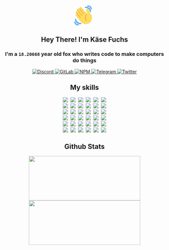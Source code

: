<div><p align=center><img src=./resources/images/wave.gif width=64px height=64px></p><h2 align=center>Hey There! I'm Käse Fuchs</h2><h3 align=center>I'm a <code>18.20668</code> year old fox who writes code to make computers do things</h3><p align=center><a href=https://discord.com/users/507526681125322772><img alt=Discord src="https://img.shields.io/badge/Discord-5865F2?logo=discord&logoColor=white&style=flat-square#a2eb96cf39fe30bcae27f2661bac1e2c"> </a><a href=https://gitlab.com/kasefuchs><img alt=GitLab src="https://img.shields.io/badge/GitLab-330F63?logo=gitlab&logoColor=white&style=flat-square#a2eb96cf39fe30bcae27f2661bac1e2c"> </a><a href=https://npmjs.com/~kasefuchs><img alt=NPM src="https://img.shields.io/badge/NPM-CB3837?logo=npm&logoColor=white&style=flat-square#a2eb96cf39fe30bcae27f2661bac1e2c"> </a><a href=https://t.me/kasefuchs><img alt=Telegram src="https://img.shields.io/badge/Telegram-2CA5E0?logo=telegram&logoColor=white&style=flat-square#a2eb96cf39fe30bcae27f2661bac1e2c"> </a><a href=https://twitter.com/kasefuchs><img alt=Twitter src="https://img.shields.io/badge/Twitter-1DA1F2?logo=twitter&logoColor=white&style=flat-square#a2eb96cf39fe30bcae27f2661bac1e2c"></a></p><h2 align=center>My skills</h2><p align=center><a href=https://aws.amazon.com/ ><picture><source srcset="https://skillicons.dev/icons?i=aws&theme=dark#a2eb96cf39fe30bcae27f2661bac1e2c" media="(prefers-color-scheme: dark)"><source srcset="https://skillicons.dev/icons?i=aws&theme=light#a2eb96cf39fe30bcae27f2661bac1e2c" media="(prefers-color-scheme: light), (prefers-color-scheme: no-preference)"><img src="https://skillicons.dev/icons?i=aws&theme=light#a2eb96cf39fe30bcae27f2661bac1e2c"></picture></a>&nbsp;&nbsp;<a href=https://en.wikipedia.org/wiki/Bash_(Unix_shell)><picture><source srcset="https://skillicons.dev/icons?i=bash&theme=dark#a2eb96cf39fe30bcae27f2661bac1e2c" media="(prefers-color-scheme: dark)"><source srcset="https://skillicons.dev/icons?i=bash&theme=light#a2eb96cf39fe30bcae27f2661bac1e2c" media="(prefers-color-scheme: light), (prefers-color-scheme: no-preference)"><img src="https://skillicons.dev/icons?i=bash&theme=light#a2eb96cf39fe30bcae27f2661bac1e2c"></picture></a>&nbsp;&nbsp;<a href=https://discord.com/developers/docs><picture><source srcset="https://skillicons.dev/icons?i=bots&theme=dark#a2eb96cf39fe30bcae27f2661bac1e2c" media="(prefers-color-scheme: dark)"><source srcset="https://skillicons.dev/icons?i=bots&theme=light#a2eb96cf39fe30bcae27f2661bac1e2c" media="(prefers-color-scheme: light), (prefers-color-scheme: no-preference)"><img src="https://skillicons.dev/icons?i=bots&theme=light#a2eb96cf39fe30bcae27f2661bac1e2c"></picture></a>&nbsp;&nbsp;<a href=https://www.cloudflare.com/ ><picture><source srcset="https://skillicons.dev/icons?i=cloudflare&theme=dark#a2eb96cf39fe30bcae27f2661bac1e2c" media="(prefers-color-scheme: dark)"><source srcset="https://skillicons.dev/icons?i=cloudflare&theme=light#a2eb96cf39fe30bcae27f2661bac1e2c" media="(prefers-color-scheme: light), (prefers-color-scheme: no-preference)"><img src="https://skillicons.dev/icons?i=cloudflare&theme=light#a2eb96cf39fe30bcae27f2661bac1e2c"></picture></a>&nbsp;&nbsp;<a href=https://en.wikipedia.org/wiki/CSS><picture><source srcset="https://skillicons.dev/icons?i=css&theme=dark#a2eb96cf39fe30bcae27f2661bac1e2c" media="(prefers-color-scheme: dark)"><source srcset="https://skillicons.dev/icons?i=css&theme=light#a2eb96cf39fe30bcae27f2661bac1e2c" media="(prefers-color-scheme: light), (prefers-color-scheme: no-preference)"><img src="https://skillicons.dev/icons?i=css&theme=light#a2eb96cf39fe30bcae27f2661bac1e2c"></picture></a>&nbsp;&nbsp;<a href=https://www.docker.com/ ><picture><source srcset="https://skillicons.dev/icons?i=docker&theme=dark#a2eb96cf39fe30bcae27f2661bac1e2c" media="(prefers-color-scheme: dark)"><source srcset="https://skillicons.dev/icons?i=docker&theme=light#a2eb96cf39fe30bcae27f2661bac1e2c" media="(prefers-color-scheme: light), (prefers-color-scheme: no-preference)"><img src="https://skillicons.dev/icons?i=docker&theme=light#a2eb96cf39fe30bcae27f2661bac1e2c"></picture></a><br><a href=https://www.electronjs.org/ ><picture><source srcset="https://skillicons.dev/icons?i=electron&theme=dark#a2eb96cf39fe30bcae27f2661bac1e2c" media="(prefers-color-scheme: dark)"><source srcset="https://skillicons.dev/icons?i=electron&theme=light#a2eb96cf39fe30bcae27f2661bac1e2c" media="(prefers-color-scheme: light), (prefers-color-scheme: no-preference)"><img src="https://skillicons.dev/icons?i=electron&theme=light#a2eb96cf39fe30bcae27f2661bac1e2c"></picture></a>&nbsp;&nbsp;<a href=https://expressjs.com/ ><picture><source srcset="https://skillicons.dev/icons?i=express&theme=dark#a2eb96cf39fe30bcae27f2661bac1e2c" media="(prefers-color-scheme: dark)"><source srcset="https://skillicons.dev/icons?i=express&theme=light#a2eb96cf39fe30bcae27f2661bac1e2c" media="(prefers-color-scheme: light), (prefers-color-scheme: no-preference)"><img src="https://skillicons.dev/icons?i=express&theme=light#a2eb96cf39fe30bcae27f2661bac1e2c"></picture></a>&nbsp;&nbsp;<a href=https://www.figma.com/ ><picture><source srcset="https://skillicons.dev/icons?i=figma&theme=dark#a2eb96cf39fe30bcae27f2661bac1e2c" media="(prefers-color-scheme: dark)"><source srcset="https://skillicons.dev/icons?i=figma&theme=light#a2eb96cf39fe30bcae27f2661bac1e2c" media="(prefers-color-scheme: light), (prefers-color-scheme: no-preference)"><img src="https://skillicons.dev/icons?i=figma&theme=light#a2eb96cf39fe30bcae27f2661bac1e2c"></picture></a>&nbsp;&nbsp;<a href=https://firebase.google.com/ ><picture><source srcset="https://skillicons.dev/icons?i=firebase&theme=dark#a2eb96cf39fe30bcae27f2661bac1e2c" media="(prefers-color-scheme: dark)"><source srcset="https://skillicons.dev/icons?i=firebase&theme=light#a2eb96cf39fe30bcae27f2661bac1e2c" media="(prefers-color-scheme: light), (prefers-color-scheme: no-preference)"><img src="https://skillicons.dev/icons?i=firebase&theme=light#a2eb96cf39fe30bcae27f2661bac1e2c"></picture></a>&nbsp;&nbsp;<a href=https://flask.palletsprojects.com/ ><picture><source srcset="https://skillicons.dev/icons?i=flask&theme=dark#a2eb96cf39fe30bcae27f2661bac1e2c" media="(prefers-color-scheme: dark)"><source srcset="https://skillicons.dev/icons?i=flask&theme=light#a2eb96cf39fe30bcae27f2661bac1e2c" media="(prefers-color-scheme: light), (prefers-color-scheme: no-preference)"><img src="https://skillicons.dev/icons?i=flask&theme=light#a2eb96cf39fe30bcae27f2661bac1e2c"></picture></a>&nbsp;&nbsp;<a href=https://cloud.google.com/ ><picture><source srcset="https://skillicons.dev/icons?i=gcp&theme=dark#a2eb96cf39fe30bcae27f2661bac1e2c" media="(prefers-color-scheme: dark)"><source srcset="https://skillicons.dev/icons?i=gcp&theme=light#a2eb96cf39fe30bcae27f2661bac1e2c" media="(prefers-color-scheme: light), (prefers-color-scheme: no-preference)"><img src="https://skillicons.dev/icons?i=gcp&theme=light#a2eb96cf39fe30bcae27f2661bac1e2c"></picture></a><br><a href=https://git-scm.com/ ><picture><source srcset="https://skillicons.dev/icons?i=git&theme=dark#a2eb96cf39fe30bcae27f2661bac1e2c" media="(prefers-color-scheme: dark)"><source srcset="https://skillicons.dev/icons?i=git&theme=light#a2eb96cf39fe30bcae27f2661bac1e2c" media="(prefers-color-scheme: light), (prefers-color-scheme: no-preference)"><img src="https://skillicons.dev/icons?i=git&theme=light#a2eb96cf39fe30bcae27f2661bac1e2c"></picture></a>&nbsp;&nbsp;<a href=https://github.com/ ><picture><source srcset="https://skillicons.dev/icons?i=github&theme=dark#a2eb96cf39fe30bcae27f2661bac1e2c" media="(prefers-color-scheme: dark)"><source srcset="https://skillicons.dev/icons?i=github&theme=light#a2eb96cf39fe30bcae27f2661bac1e2c" media="(prefers-color-scheme: light), (prefers-color-scheme: no-preference)"><img src="https://skillicons.dev/icons?i=github&theme=light#a2eb96cf39fe30bcae27f2661bac1e2c"></picture></a>&nbsp;&nbsp;<a href=https://gitlab.com/ ><picture><source srcset="https://skillicons.dev/icons?i=gitlab&theme=dark#a2eb96cf39fe30bcae27f2661bac1e2c" media="(prefers-color-scheme: dark)"><source srcset="https://skillicons.dev/icons?i=gitlab&theme=light#a2eb96cf39fe30bcae27f2661bac1e2c" media="(prefers-color-scheme: light), (prefers-color-scheme: no-preference)"><img src="https://skillicons.dev/icons?i=gitlab&theme=light#a2eb96cf39fe30bcae27f2661bac1e2c"></picture></a>&nbsp;&nbsp;<a href=https://www.heroku.com/ ><picture><source srcset="https://skillicons.dev/icons?i=heroku&theme=dark#a2eb96cf39fe30bcae27f2661bac1e2c" media="(prefers-color-scheme: dark)"><source srcset="https://skillicons.dev/icons?i=heroku&theme=light#a2eb96cf39fe30bcae27f2661bac1e2c" media="(prefers-color-scheme: light), (prefers-color-scheme: no-preference)"><img src="https://skillicons.dev/icons?i=heroku&theme=light#a2eb96cf39fe30bcae27f2661bac1e2c"></picture></a>&nbsp;&nbsp;<a href=https://en.wikipedia.org/wiki/HTML><picture><source srcset="https://skillicons.dev/icons?i=html&theme=dark#a2eb96cf39fe30bcae27f2661bac1e2c" media="(prefers-color-scheme: dark)"><source srcset="https://skillicons.dev/icons?i=html&theme=light#a2eb96cf39fe30bcae27f2661bac1e2c" media="(prefers-color-scheme: light), (prefers-color-scheme: no-preference)"><img src="https://skillicons.dev/icons?i=html&theme=light#a2eb96cf39fe30bcae27f2661bac1e2c"></picture></a>&nbsp;&nbsp;<a href=https://en.wikipedia.org/wiki/JavaScript><picture><source srcset="https://skillicons.dev/icons?i=js&theme=dark#a2eb96cf39fe30bcae27f2661bac1e2c" media="(prefers-color-scheme: dark)"><source srcset="https://skillicons.dev/icons?i=js&theme=light#a2eb96cf39fe30bcae27f2661bac1e2c" media="(prefers-color-scheme: light), (prefers-color-scheme: no-preference)"><img src="https://skillicons.dev/icons?i=js&theme=light#a2eb96cf39fe30bcae27f2661bac1e2c"></picture></a><br><a href=https://en.wikipedia.org/wiki/Linux><picture><source srcset="https://skillicons.dev/icons?i=linux&theme=dark#a2eb96cf39fe30bcae27f2661bac1e2c" media="(prefers-color-scheme: dark)"><source srcset="https://skillicons.dev/icons?i=linux&theme=light#a2eb96cf39fe30bcae27f2661bac1e2c" media="(prefers-color-scheme: light), (prefers-color-scheme: no-preference)"><img src="https://skillicons.dev/icons?i=linux&theme=light#a2eb96cf39fe30bcae27f2661bac1e2c"></picture></a>&nbsp;&nbsp;<a href=https://mui.com/ ><picture><source srcset="https://skillicons.dev/icons?i=materialui&theme=dark#a2eb96cf39fe30bcae27f2661bac1e2c" media="(prefers-color-scheme: dark)"><source srcset="https://skillicons.dev/icons?i=materialui&theme=light#a2eb96cf39fe30bcae27f2661bac1e2c" media="(prefers-color-scheme: light), (prefers-color-scheme: no-preference)"><img src="https://skillicons.dev/icons?i=materialui&theme=light#a2eb96cf39fe30bcae27f2661bac1e2c"></picture></a>&nbsp;&nbsp;<a href=https://en.wikipedia.org/wiki/Markdown><picture><source srcset="https://skillicons.dev/icons?i=md&theme=dark#a2eb96cf39fe30bcae27f2661bac1e2c" media="(prefers-color-scheme: dark)"><source srcset="https://skillicons.dev/icons?i=md&theme=light#a2eb96cf39fe30bcae27f2661bac1e2c" media="(prefers-color-scheme: light), (prefers-color-scheme: no-preference)"><img src="https://skillicons.dev/icons?i=md&theme=light#a2eb96cf39fe30bcae27f2661bac1e2c"></picture></a>&nbsp;&nbsp;<a href=https://www.mongodb.com/ ><picture><source srcset="https://skillicons.dev/icons?i=mongodb&theme=dark#a2eb96cf39fe30bcae27f2661bac1e2c" media="(prefers-color-scheme: dark)"><source srcset="https://skillicons.dev/icons?i=mongodb&theme=light#a2eb96cf39fe30bcae27f2661bac1e2c" media="(prefers-color-scheme: light), (prefers-color-scheme: no-preference)"><img src="https://skillicons.dev/icons?i=mongodb&theme=light#a2eb96cf39fe30bcae27f2661bac1e2c"></picture></a>&nbsp;&nbsp;<a href=https://www.mysql.com/ ><picture><source srcset="https://skillicons.dev/icons?i=mysql&theme=dark#a2eb96cf39fe30bcae27f2661bac1e2c" media="(prefers-color-scheme: dark)"><source srcset="https://skillicons.dev/icons?i=mysql&theme=light#a2eb96cf39fe30bcae27f2661bac1e2c" media="(prefers-color-scheme: light), (prefers-color-scheme: no-preference)"><img src="https://skillicons.dev/icons?i=mysql&theme=light#a2eb96cf39fe30bcae27f2661bac1e2c"></picture></a>&nbsp;&nbsp;<a href=https://nextjs.org/ ><picture><source srcset="https://skillicons.dev/icons?i=nextjs&theme=dark#a2eb96cf39fe30bcae27f2661bac1e2c" media="(prefers-color-scheme: dark)"><source srcset="https://skillicons.dev/icons?i=nextjs&theme=light#a2eb96cf39fe30bcae27f2661bac1e2c" media="(prefers-color-scheme: light), (prefers-color-scheme: no-preference)"><img src="https://skillicons.dev/icons?i=nextjs&theme=light#a2eb96cf39fe30bcae27f2661bac1e2c"></picture></a><br><a href=https://nodejs.org/en/ ><picture><source srcset="https://skillicons.dev/icons?i=nodejs&theme=dark#a2eb96cf39fe30bcae27f2661bac1e2c" media="(prefers-color-scheme: dark)"><source srcset="https://skillicons.dev/icons?i=nodejs&theme=light#a2eb96cf39fe30bcae27f2661bac1e2c" media="(prefers-color-scheme: light), (prefers-color-scheme: no-preference)"><img src="https://skillicons.dev/icons?i=nodejs&theme=light#a2eb96cf39fe30bcae27f2661bac1e2c"></picture></a>&nbsp;&nbsp;<a href=https://www.postgresql.org/ ><picture><source srcset="https://skillicons.dev/icons?i=postgres&theme=dark#a2eb96cf39fe30bcae27f2661bac1e2c" media="(prefers-color-scheme: dark)"><source srcset="https://skillicons.dev/icons?i=postgres&theme=light#a2eb96cf39fe30bcae27f2661bac1e2c" media="(prefers-color-scheme: light), (prefers-color-scheme: no-preference)"><img src="https://skillicons.dev/icons?i=postgres&theme=light#a2eb96cf39fe30bcae27f2661bac1e2c"></picture></a>&nbsp;&nbsp;<a href=https://learn.microsoft.com/en-us/powershell/ ><picture><source srcset="https://skillicons.dev/icons?i=powershell&theme=dark#a2eb96cf39fe30bcae27f2661bac1e2c" media="(prefers-color-scheme: dark)"><source srcset="https://skillicons.dev/icons?i=powershell&theme=light#a2eb96cf39fe30bcae27f2661bac1e2c" media="(prefers-color-scheme: light), (prefers-color-scheme: no-preference)"><img src="https://skillicons.dev/icons?i=powershell&theme=light#a2eb96cf39fe30bcae27f2661bac1e2c"></picture></a>&nbsp;&nbsp;<a href=https://www.python.org/ ><picture><source srcset="https://skillicons.dev/icons?i=py&theme=dark#a2eb96cf39fe30bcae27f2661bac1e2c" media="(prefers-color-scheme: dark)"><source srcset="https://skillicons.dev/icons?i=py&theme=light#a2eb96cf39fe30bcae27f2661bac1e2c" media="(prefers-color-scheme: light), (prefers-color-scheme: no-preference)"><img src="https://skillicons.dev/icons?i=py&theme=light#a2eb96cf39fe30bcae27f2661bac1e2c"></picture></a>&nbsp;&nbsp;<a href=https://www.raspberrypi.org/ ><picture><source srcset="https://skillicons.dev/icons?i=raspberrypi&theme=dark#a2eb96cf39fe30bcae27f2661bac1e2c" media="(prefers-color-scheme: dark)"><source srcset="https://skillicons.dev/icons?i=raspberrypi&theme=light#a2eb96cf39fe30bcae27f2661bac1e2c" media="(prefers-color-scheme: light), (prefers-color-scheme: no-preference)"><img src="https://skillicons.dev/icons?i=raspberrypi&theme=light#a2eb96cf39fe30bcae27f2661bac1e2c"></picture></a>&nbsp;&nbsp;<a href=https://reactjs.org/ ><picture><source srcset="https://skillicons.dev/icons?i=react&theme=dark#a2eb96cf39fe30bcae27f2661bac1e2c" media="(prefers-color-scheme: dark)"><source srcset="https://skillicons.dev/icons?i=react&theme=light#a2eb96cf39fe30bcae27f2661bac1e2c" media="(prefers-color-scheme: light), (prefers-color-scheme: no-preference)"><img src="https://skillicons.dev/icons?i=react&theme=light#a2eb96cf39fe30bcae27f2661bac1e2c"></picture></a><br><a href=https://redux.js.org/ ><picture><source srcset="https://skillicons.dev/icons?i=redux&theme=dark#a2eb96cf39fe30bcae27f2661bac1e2c" media="(prefers-color-scheme: dark)"><source srcset="https://skillicons.dev/icons?i=redux&theme=light#a2eb96cf39fe30bcae27f2661bac1e2c" media="(prefers-color-scheme: light), (prefers-color-scheme: no-preference)"><img src="https://skillicons.dev/icons?i=redux&theme=light#a2eb96cf39fe30bcae27f2661bac1e2c"></picture></a>&nbsp;&nbsp;<a href=https://en.wikipedia.org/wiki/Regular_expression><picture><source srcset="https://skillicons.dev/icons?i=regex&theme=dark#a2eb96cf39fe30bcae27f2661bac1e2c" media="(prefers-color-scheme: dark)"><source srcset="https://skillicons.dev/icons?i=regex&theme=light#a2eb96cf39fe30bcae27f2661bac1e2c" media="(prefers-color-scheme: light), (prefers-color-scheme: no-preference)"><img src="https://skillicons.dev/icons?i=regex&theme=light#a2eb96cf39fe30bcae27f2661bac1e2c"></picture></a>&nbsp;&nbsp;<a href=https://en.wikipedia.org/wiki/Sass_(stylesheet_language)><picture><source srcset="https://skillicons.dev/icons?i=sass&theme=dark#a2eb96cf39fe30bcae27f2661bac1e2c" media="(prefers-color-scheme: dark)"><source srcset="https://skillicons.dev/icons?i=sass&theme=light#a2eb96cf39fe30bcae27f2661bac1e2c" media="(prefers-color-scheme: light), (prefers-color-scheme: no-preference)"><img src="https://skillicons.dev/icons?i=sass&theme=light#a2eb96cf39fe30bcae27f2661bac1e2c"></picture></a>&nbsp;&nbsp;<a href=https://www.typescriptlang.org/ ><picture><source srcset="https://skillicons.dev/icons?i=ts&theme=dark#a2eb96cf39fe30bcae27f2661bac1e2c" media="(prefers-color-scheme: dark)"><source srcset="https://skillicons.dev/icons?i=ts&theme=light#a2eb96cf39fe30bcae27f2661bac1e2c" media="(prefers-color-scheme: light), (prefers-color-scheme: no-preference)"><img src="https://skillicons.dev/icons?i=ts&theme=light#a2eb96cf39fe30bcae27f2661bac1e2c"></picture></a>&nbsp;&nbsp;<a href=https://unity.com/ ><picture><source srcset="https://skillicons.dev/icons?i=unity&theme=dark#a2eb96cf39fe30bcae27f2661bac1e2c" media="(prefers-color-scheme: dark)"><source srcset="https://skillicons.dev/icons?i=unity&theme=light#a2eb96cf39fe30bcae27f2661bac1e2c" media="(prefers-color-scheme: light), (prefers-color-scheme: no-preference)"><img src="https://skillicons.dev/icons?i=unity&theme=light#a2eb96cf39fe30bcae27f2661bac1e2c"></picture></a>&nbsp;&nbsp;<a href=https://workers.cloudflare.com/ ><picture><source srcset="https://skillicons.dev/icons?i=workers&theme=dark#a2eb96cf39fe30bcae27f2661bac1e2c" media="(prefers-color-scheme: dark)"><source srcset="https://skillicons.dev/icons?i=workers&theme=light#a2eb96cf39fe30bcae27f2661bac1e2c" media="(prefers-color-scheme: light), (prefers-color-scheme: no-preference)"><img src="https://skillicons.dev/icons?i=workers&theme=light#a2eb96cf39fe30bcae27f2661bac1e2c"></picture></a><br></p><h2 align=center>Github Stats</h2><p align=center><picture><source srcset="https://github-readme-stats-kasefuchs.vercel.app/api/?count_private=true&hide_border=true&hide_rank=true&line_height=20&hide_title=true&username=Kasefuchs&theme=dark#a2eb96cf39fe30bcae27f2661bac1e2c" media="(prefers-color-scheme: dark)"><source srcset="https://github-readme-stats-kasefuchs.vercel.app/api/?count_private=true&hide_border=true&hide_rank=true&line_height=20&hide_title=true&username=Kasefuchs&theme=light#a2eb96cf39fe30bcae27f2661bac1e2c" media="(prefers-color-scheme: light), (prefers-color-scheme: no-preference)"><img align=middle width=350 height=140 src="https://github-readme-stats-kasefuchs.vercel.app/api/?count_private=true&hide_border=true&hide_rank=true&line_height=20&hide_title=true&username=Kasefuchs&theme=light#a2eb96cf39fe30bcae27f2661bac1e2c"></picture><picture><source srcset="https://github-readme-stats-kasefuchs.vercel.app/api/top-langs/?count_private=true&hide_border=true&layout=compact&username=Kasefuchs&theme=dark#a2eb96cf39fe30bcae27f2661bac1e2c" media="(prefers-color-scheme: dark)"><source srcset="https://github-readme-stats-kasefuchs.vercel.app/api/top-langs/?count_private=true&hide_border=true&layout=compact&username=Kasefuchs&theme=light#a2eb96cf39fe30bcae27f2661bac1e2c" media="(prefers-color-scheme: light), (prefers-color-scheme: no-preference)"><img align=middle width=350 height=140 src="https://github-readme-stats-kasefuchs.vercel.app/api/top-langs/?count_private=true&hide_border=true&layout=compact&username=Kasefuchs&theme=light#a2eb96cf39fe30bcae27f2661bac1e2c"></picture></p><img src="https://hit.yhype.me/github/profile?user_id=64592097#a2eb96cf39fe30bcae27f2661bac1e2c" alt=""></div>